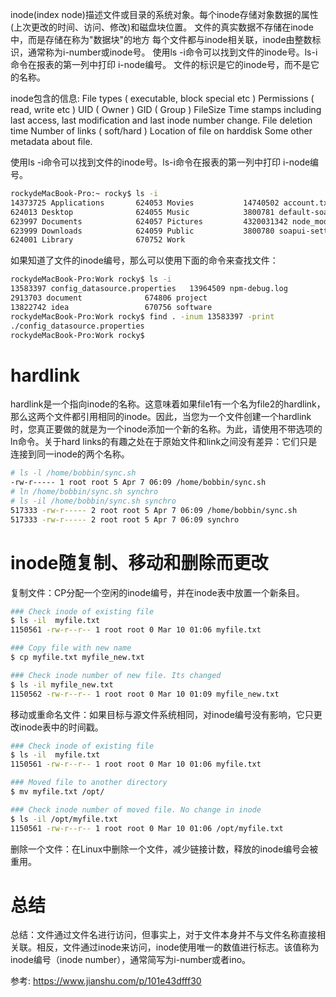 inode(index node)描述文件或目录的系统对象。每个inode存储对象数据的属性(上次更改的时间、访问、修改)和磁盘块位置。
文件的真实数据不存储在inode中，而是存储在称为"数据块"的地方
每个文件都与inode相关联，inode由整数标识，通常称为i-number或inode号。
使用ls -i命令可以找到文件的inode号。ls-i命令在报表的第一列中打印 i-node编号。
文件的标识是它的inode号，而不是它的名称。

inode包含的信息:
File types ( executable, block special etc )
Permissions ( read, write etc )
UID ( Owner )
GID ( Group )
FileSize
Time stamps including last access, last modification and last inode number change.
File deletion time
Number of links ( soft/hard )
Location of file on harddisk
Some other metadata about file.

使用ls -i命令可以找到文件的inode号。ls-i命令在报表的第一列中打印 i-node编号。
```sh
rockydeMacBook-Pro:~ rocky$ ls -i
14373725 Applications       624053 Movies           14740502 account.txt
624013 Desktop              624055 Music            3800781 default-soapui-workspace.xml
623997 Documents            624057 Pictures         4320031342 node_modules
623999 Downloads            624059 Public           3800780 soapui-settings.xml
624001 Library              670752 Work
```

如果知道了文件的inode编号，那么可以使用下面的命令来查找文件：

```sh
rockydeMacBook-Pro:Work rocky$ ls -i
13583397 config_datasource.properties   13964509 npm-debug.log          13175726 workspace
2913703 document              674806 project
13822742 idea                 670756 software
rockydeMacBook-Pro:Work rocky$ find . -inum 13583397 -print
./config_datasource.properties
rockydeMacBook-Pro:Work rocky$ 

```



# hardlink
hardlink是一个指向inode的名称。这意味着如果file1有一个名为file2的hardlink，那么这两个文件都引用相同的inode。因此，当您为一个文件创建一个hardlink时，您真正要做的就是为一个inode添加一个新的名称。为此，请使用不带选项的ln命令。关于hard links的有趣之处在于原始文件和link之间没有差异：它们只是连接到同一inode的两个名称。
```sh
# ls -l /home/bobbin/sync.sh  
-rw-r----- 1 root root 5 Apr 7 06:09 /home/bobbin/sync.sh
# ln /home/bobbin/sync.sh synchro
# ls -il /home/bobbin/sync.sh synchro 
517333 -rw-r----- 2 root root 5 Apr 7 06:09 /home/bobbin/sync.sh
517333 -rw-r----- 2 root root 5 Apr 7 06:09 synchro
```

# inode随复制、移动和删除而更改
复制文件：CP分配一个空闲的inode编号，并在inode表中放置一个新条目。
```sh
### Check inode of existing file 
$ ls -il  myfile.txt
1150561 -rw-r--r-- 1 root root 0 Mar 10 01:06 myfile.txt

### Copy file with new name 
$ cp myfile.txt myfile_new.txt

### Check inode number of new file. Its changed 
$ ls -il myfile_new.txt
1150562 -rw-r--r-- 1 root root 0 Mar 10 01:09 myfile_new.txt

```
移动或重命名文件：如果目标与源文件系统相同，对inode编号没有影响，它只更改inode表中的时间戳。
```sh
### Check inode of existing file 
$ ls -il  myfile.txt
1150561 -rw-r--r-- 1 root root 0 Mar 10 01:06 myfile.txt

### Moved file to another directory 
$ mv myfile.txt /opt/

### Check inode number of moved file. No change in inode 
$ ls -il /opt/myfile.txt
1150561 -rw-r--r-- 1 root root 0 Mar 10 01:06 /opt/myfile.txt
```

删除一个文件：在Linux中删除一个文件，减少链接计数，释放的inode编号会被重用。



# 总结
总结：文件通过文件名进行访问，但事实上，对于文件本身并不与文件名称直接相关联。相反，文件通过inode来访问，inode使用唯一的数值进行标志。该值称为inode编号（inode number），通常简写为i-number或者ino。


参考:
https://www.jianshu.com/p/101e43dfff30